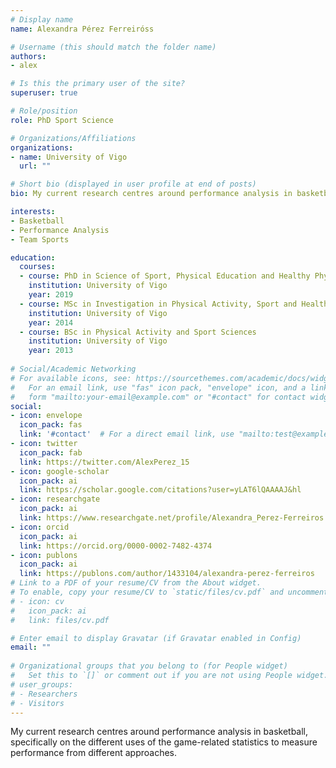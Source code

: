 ```yaml
---
# Display name
name: Alexandra Pérez Ferreiróss

# Username (this should match the folder name)
authors:
- alex

# Is this the primary user of the site?
superuser: true

# Role/position
role: PhD Sport Science

# Organizations/Affiliations
organizations:
- name: University of Vigo
  url: ""

# Short bio (displayed in user profile at end of posts)
bio: My current research centres around performance analysis in basketball, specifically on the different uses of the game-related statistics to measure performance from different approaches.

interests:
- Basketball
- Performance Analysis
- Team Sports

education:
  courses:
  - course: PhD in Science of Sport, Physical Education and Healthy Physical Activity
    institution: University of Vigo
    year: 2019
  - course: MSc in Investigation in Physical Activity, Sport and Health
    institution: University of Vigo
    year: 2014
  - course: BSc in Physical Activity and Sport Sciences
    institution: University of Vigo
    year: 2013
  
# Social/Academic Networking
# For available icons, see: https://sourcethemes.com/academic/docs/widgets/#icons
#   For an email link, use "fas" icon pack, "envelope" icon, and a link in the
#   form "mailto:your-email@example.com" or "#contact" for contact widget.
social:
- icon: envelope
  icon_pack: fas
  link: '#contact'  # For a direct email link, use "mailto:test@example.org".
- icon: twitter
  icon_pack: fab
  link: https://twitter.com/AlexPerez_15
- icon: google-scholar
  icon_pack: ai
  link: https://scholar.google.com/citations?user=yLAT6lQAAAAJ&hl
- icon: researchgate
  icon_pack: ai
  link: https://www.researchgate.net/profile/Alexandra_Perez-Ferreiros
- icon: orcid
  icon_pack: ai
  link: https://orcid.org/0000-0002-7482-4374
- icon: publons
  icon_pack: ai
  link: https://publons.com/author/1433104/alexandra-perez-ferreiros
# Link to a PDF of your resume/CV from the About widget.
# To enable, copy your resume/CV to `static/files/cv.pdf` and uncomment the lines below.  
# - icon: cv
#   icon_pack: ai
#   link: files/cv.pdf

# Enter email to display Gravatar (if Gravatar enabled in Config)
email: ""
  
# Organizational groups that you belong to (for People widget)
#   Set this to `[]` or comment out if you are not using People widget.  
# user_groups:
# - Researchers
# - Visitors
---
```


My current research centres around performance analysis in basketball, specifically on the different uses of the game-related statistics to measure performance from different approaches.